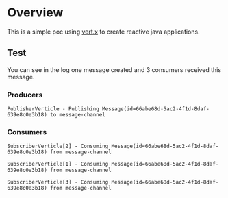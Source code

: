 # Overview

This is a simple poc using [vert.x] to create reactive java applications.


## Test

You can see in the log one message created and 3 consumers received this message.

### Producers

`PublisherVerticle - Publishing Message(id=66abe68d-5ac2-4f1d-8daf-639e8c0e3b18) to message-channel`


### Consumers

`SubscriberVerticle[2] - Consuming Message(id=66abe68d-5ac2-4f1d-8daf-639e8c0e3b18) from message-channel`

`SubscriberVerticle[1] - Consuming Message(id=66abe68d-5ac2-4f1d-8daf-639e8c0e3b18) from message-channel`

`SubscriberVerticle[3] - Consuming Message(id=66abe68d-5ac2-4f1d-8daf-639e8c0e3b18) from message-channel`

[vert.x]: https://vertx.io/
